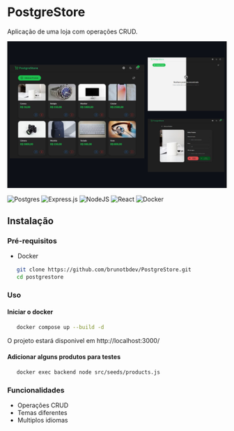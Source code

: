 # PostgreStore

Aplicação de uma loja com operações CRUD.

![Screenshot](./screenshot.jpg)

![Postgres](https://img.shields.io/badge/postgres-%23316192.svg?style=for-the-badge&logo=postgresql&logoColor=white) ![Express.js](https://img.shields.io/badge/express.js-%23404d59.svg?style=for-the-badge&logo=express&logoColor=%2361DAFB) ![NodeJS](https://img.shields.io/badge/node.js-6DA55F?style=for-the-badge&logo=node.js&logoColor=white) ![React](https://img.shields.io/badge/react-%2320232a.svg?style=for-the-badge&logo=react&logoColor=%2361DAFB) ![Docker](https://img.shields.io/badge/docker-%230db7ed.svg?style=for-the-badge&logo=docker&logoColor=white)

## Instalação

### Pré-requisitos

- Docker

```sh
   git clone https://github.com/brunotbdev/PostgreStore.git
   cd postgrestore
```

### Uso

#### Iniciar o docker

```sh
   docker compose up --build -d
```

O projeto estará disponivel em http://localhost:3000/

#### Adicionar alguns produtos para testes

```sh
   docker exec backend node src/seeds/products.js
```

### Funcionalidades

- Operações CRUD
- Temas diferentes
- Multiplos idiomas
